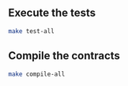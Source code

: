 



## Execute the tests

```bash
make test-all
```

## Compile the contracts

```bash
make compile-all
```